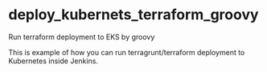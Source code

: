 # deploy_kubernets_terraform_groovy
Run terraform deployment to EKS by groovy

This is example of how you can run terragrunt/terraform deployment to Kubernetes inside Jenkins.
